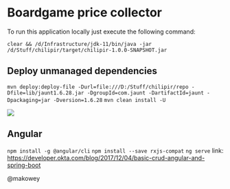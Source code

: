 # Boardgame price collector


To run this application locally just execute the following command:  

`clear && /d/Infrastructure/jdk-11/bin/java -jar /d/Stuff/chilipir/target/chilipir-1.0.0-SNAPSHOT.jar`

## Deploy unmanaged dependencies

`mvn deploy:deploy-file -Durl=file:///D:/Stuff/chilipir/repo -Dfile=lib/jaunt1.6.28.jar -DgroupId=com.jaunt -DartifactId=jaunt -Dpackaging=jar -Dversion=1.6.28`
`mvn clean install -U`

<img src="https://i.pinimg.com/originals/2f/c4/fe/2fc4fee4a8c5ed906bd4fe0286fc309f.png">  

## Angular

`npm install -g @angular/cli`
`npm install --save rxjs-compat`
`ng serve`
link: https://developer.okta.com/blog/2017/12/04/basic-crud-angular-and-spring-boot

@makowey